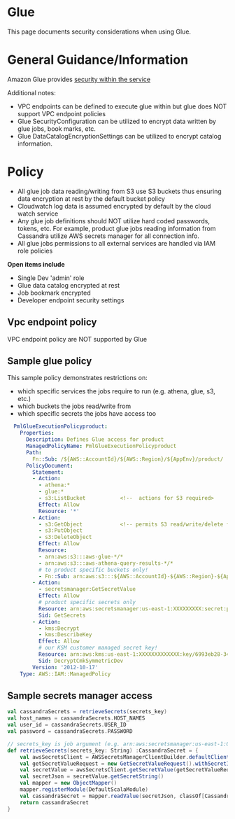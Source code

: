 # Glue

This page documents security considerations when using Glue.

# General Guidance/Information
Amazon Glue provides [security within the service](https://docs.aws.amazon.com/glue/latest/dg/infrastructure-security.html)

Additional notes:
* VPC endpoints can be defined to execute glue within but glue does NOT support VPC endpoint policies
* Glue SecurityConfiguration can be utilized to encrypt data written by glue jobs, book marks, etc.
* Glue DataCatalogEncryptionSettings can be utilized to encrypt catalog information.

# Policy
* All glue job data reading/writing from S3 use S3 buckets thus ensuring data encryption at rest by the default bucket policy
* Cloudwatch log data is assumed encrypted by default by the cloud watch service
* Any glue job definitions should NOT utilize hard coded passwords, tokens, etc. For example, product glue jobs reading information from Cassandra utilize AWS secrets manager for all connection info.
* All glue jobs permissions to all external services are handled via IAM role policies 


**Open items include**
* Single Dev 'admin' role
* Glue data catalog encrypted at rest
* Job bookmark encrypted
* Developer endpoint security settings

## Vpc endpoint policy
VPC endpoint policy are NOT supported by Glue

## Sample glue policy 
This sample policy demonstrates restrictions on:
* which specific services the jobs require to run (e.g. athena, glue, s3, etc.)
* which buckets the jobs read/write from
* which specific secrets the jobs have access too

```yaml
  PmlGlueExecutionPolicyproduct:
    Properties:
      Description: Defines Glue access for product
      ManagedPolicyName: PmlGlueExecutionPolicyproduct
      Path:
        Fn::Sub: /${AWS::AccountId}/${AWS::Region}/${AppEnv}/product/
      PolicyDocument:
        Statement:
        - Action:
          - athena:*
          - glue:*
          - s3:ListBucket           <!--  actions for S3 required>
          Effect: Allow
          Resource: '*'
        - Action:
          - s3:GetObject            <!-- permits S3 read/write/delete for jobs>
          - s3:PutObject
          - s3:DeleteObject         
          Effect: Allow
          Resource:
          - arn:aws:s3:::aws-glue-*/*
          - arn:aws:s3:::aws-athena-query-results-*/*
          # to product specific buckets only!
          - Fn::Sub: arn:aws:s3:::${AWS::AccountId}-${AWS::Region}-${AppEnv}-product-*/*
        - Action:
          - secretsmanager:GetSecretValue
          Effect: Allow
          # product specific secrets only
          Resource: arn:aws:secretsmanager:us-east-1:XXXXXXXXX:secret:product/dev/*
          Sid: GetSecrets
        - Action:
          - kms:Decrypt
          - kms:DescribeKey
          Effect: Allow
          # our KSM customer managed secret key!
          Resource: arn:aws:kms:us-east-1:XXXXXXXXXXXXX:key/6993eb28-3461-441b-beac-5f9e0dd5ebe6
          Sid: DecryptCmkSymmetricDev
        Version: '2012-10-17'
    Type: AWS::IAM::ManagedPolicy
```

## Sample secrets manager access

```scala
val cassandraSecrets = retrieveSecrets(secrets_key)
val host_names = cassandraSecrets.HOST_NAMES
val user_id = cassandraSecrets.USER_ID
val password = cassandraSecrets.PASSWORD

// secrets_key is job argument (e.g. arn:aws:secretsmanager:us-east-1:077544953943:secret:product/dev/cassandra/connection_dev-y3mltn)
def retrieveSecrets(secrets_key: String) :CassandraSecret = {
    val awsSecretsClient = AWSSecretsManagerClientBuilder.defaultClient()
    val getSecretValueRequest = new GetSecretValueRequest().withSecretId(secrets_key)   
    val secretValue = awsSecretsClient.getSecretValue(getSecretValueRequest)
    val secretJson = secretValue.getSecretString()
    val mapper = new ObjectMapper()
    mapper.registerModule(DefaultScalaModule)
    val cassandraSecret = mapper.readValue(secretJson, classOf[CassandraSecret])
    return cassandraSecret
}

```